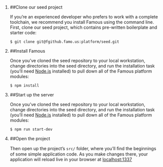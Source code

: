 1. ##Clone our seed project
    <div class="description">
        <p>If you’re an experienced developer who prefers to work with a complete toolchain, we recommend you install Famous using the command line. First, clone our seed project, which contains pre-written boilerplate and starter code:</p>
        <code class="example"><span>$</span> git clone git@fgithub.famo.us:platform/seed.git</code>
    </div>

2. ##Install Famous
    <div class="description">
        <p>Once you’ve cloned the seed repository to your local workstation, change directories into the seed directory, and run the installation task (you’ll need <a href='https://nodejs.org/'>Node.js</a> installed) to pull down all of the Famous platform modules:</p>
        <code class="example"><span>$</span> npm install</code>
    </div>

3. ##Start up the server
    <div class="description">
        <p>Once you’ve cloned the seed repository to your local workstation, change directories into the seed directory, and run the installation task (you’ll need <a href='https://nodejs.org/'>Node.js</a> installed) to pull down all of the Famous platform modules:</p>
        <code class="example"><span>$</span> npm run start-dev</code>
    </div>

4. ##Open the project
    <div class="description">
        <p>Then open up the project’s <code>src/</code> folder, where you’ll ﬁnd the beginnings of some simple application code. As you make changes there, your application will reload live in your browser at <a href='http://localhost:1337/'>localhost:1337</a></p>
    </div>
